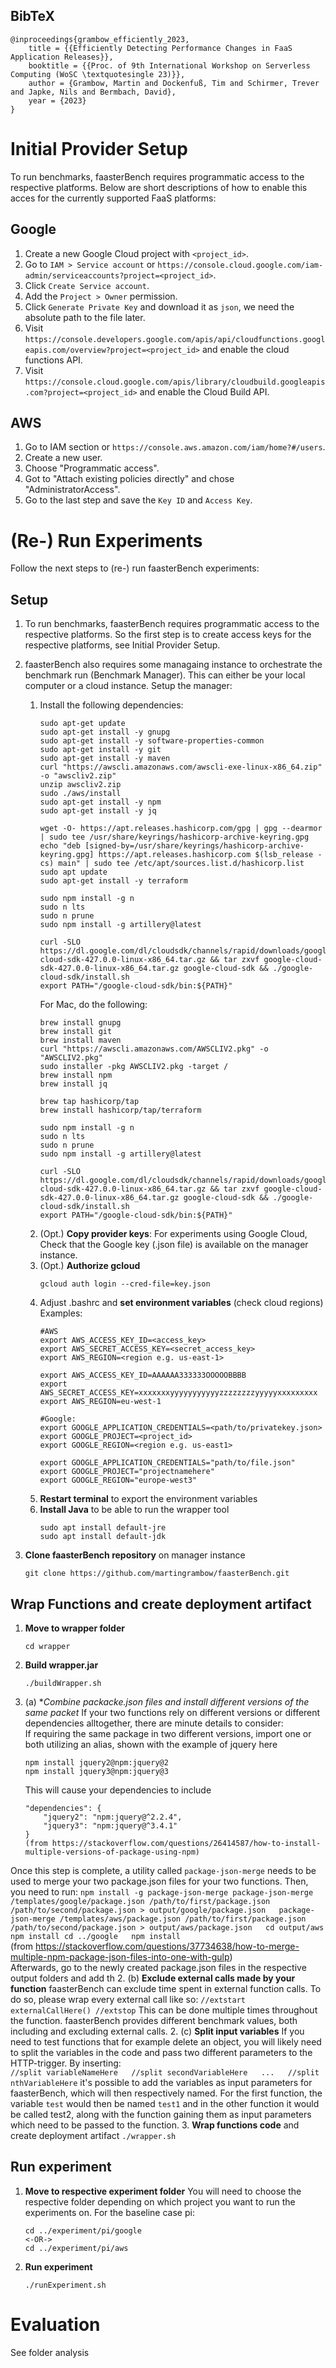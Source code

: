 ## BibTeX

```
@inproceedings{grambow_efficiently_2023,
	title = {{Efficiently Detecting Performance Changes in FaaS Application Releases}},
	booktitle = {{Proc. of 9th International Workshop on Serverless Computing (WoSC \textquotesingle 23)}},
	author = {Grambow, Martin and Dockenfuß, Tim and Schirmer, Trever and Japke, Nils and Bermbach, David},
	year = {2023}
}
```


# Initial Provider Setup

To run benchmarks, faasterBench requires programmatic access to the respective platforms. Below are short descriptions of how to enable this acces for the currently supported FaaS platforms:

## Google

1. Create a new Google Cloud project with `<project_id>`.
2. Go to `IAM > Service account` or `https://console.cloud.google.com/iam-admin/serviceaccounts?project=<project_id>`.
3. Click `Create Service account`.
4. Add the `Project > Owner` permission.
5. Click `Generate Private Key` and download it as `json`, we need the absolute path to the file later.
6. Visit `https://console.developers.google.com/apis/api/cloudfunctions.googleapis.com/overview?project=<project_id>` and enable the cloud functions API.
7. Visit `https://console.cloud.google.com/apis/library/cloudbuild.googleapis.com?project=<project_id>` and enable the Cloud Build API.

## AWS

1. Go to IAM section or `https://console.aws.amazon.com/iam/home?#/users`.
2. Create a new user.
3. Choose "Programmatic access".
4. Got to "Attach existing policies directly" and chose "AdministratorAccess".
5. Go to the last step and save the `Key ID` and `Access Key`.


# (Re-) Run Experiments

Follow the next steps to (re-) run faasterBench experiments:

## Setup

1. To run benchmarks, faasterBench requires programmatic access to the respective platforms. So the first step is to create access keys for the respective platforms, see Initial Provider Setup. 
2. faasterBench also requires some managaing instance to orchestrate the benchmark run (Benchmark Manager). This can either be your local computer or a cloud instance. Setup the manager:
	1. Install the following dependencies:
		```
		sudo apt-get update
		sudo apt-get install -y gnupg
		sudo apt-get install -y software-properties-common
		sudo apt-get install -y git
		sudo apt-get install -y maven
		curl "https://awscli.amazonaws.com/awscli-exe-linux-x86_64.zip" -o "awscliv2.zip"
		unzip awscliv2.zip
		sudo ./aws/install
		sudo apt-get install -y npm
		sudo apt-get install -y jq
		
		wget -O- https://apt.releases.hashicorp.com/gpg | gpg --dearmor | sudo tee /usr/share/keyrings/hashicorp-archive-keyring.gpg
		echo "deb [signed-by=/usr/share/keyrings/hashicorp-archive-keyring.gpg] https://apt.releases.hashicorp.com $(lsb_release -cs) main" | sudo tee /etc/apt/sources.list.d/hashicorp.list
		sudo apt update
		sudo apt-get install -y terraform
		
		sudo npm install -g n
		sudo n lts
		sudo n prune
		sudo npm install -g artillery@latest
		
		curl -SLO https://dl.google.com/dl/cloudsdk/channels/rapid/downloads/google-cloud-sdk-427.0.0-linux-x86_64.tar.gz && tar zxvf google-cloud-sdk-427.0.0-linux-x86_64.tar.gz google-cloud-sdk && ./google-cloud-sdk/install.sh
		export PATH="/google-cloud-sdk/bin:${PATH}"
		```
		For Mac, do the following:  
		```
		brew install gnupg
		brew install git
		brew install maven
		curl "https://awscli.amazonaws.com/AWSCLIV2.pkg" -o "AWSCLIV2.pkg"
		sudo installer -pkg AWSCLIV2.pkg -target /
		brew install npm
		brew install jq

		brew tap hashicorp/tap
		brew install hashicorp/tap/terraform

		sudo npm install -g n
		sudo n lts
		sudo n prune
		sudo npm install -g artillery@latest
		
		curl -SLO https://dl.google.com/dl/cloudsdk/channels/rapid/downloads/google-cloud-sdk-427.0.0-linux-x86_64.tar.gz && tar zxvf google-cloud-sdk-427.0.0-linux-x86_64.tar.gz google-cloud-sdk && ./google-cloud-sdk/install.sh
		export PATH="/google-cloud-sdk/bin:${PATH}"

		```
	2. (Opt.) **Copy provider keys**: For experiments using Google Cloud, Check that the Google key (.json file) is available on the manager instance.
	4. (Opt.) **Authorize gcloud**
		```
		gcloud auth login --cred-file=key.json
		```
	5. Adjust .bashrc and **set environment variables** (check cloud regions)
		Examples:
		```
		#AWS
		export AWS_ACCESS_KEY_ID=<access_key>
		export AWS_SECRET_ACCESS_KEY=<secret_access_key>
		export AWS_REGION=<region e.g. us-east-1>
		
		export AWS_ACCESS_KEY_ID=AAAAAA333333OOOOOBBBB
		export AWS_SECRET_ACCESS_KEY=xxxxxxxyyyyyyyyyyyzzzzzzzzyyyyyxxxxxxxxx
		export AWS_REGION=eu-west-1
		
		#Google:
		export GOOGLE_APPLICATION_CREDENTIALS=<path/to/privatekey.json>
		export GOOGLE_PROJECT=<project_id>
		export GOOGLE_REGION=<region e.g. us-east1>	

		export GOOGLE_APPLICATION_CREDENTIALS="path/to/file.json"
		export GOOGLE_PROJECT="projectnamehere"
		export GOOGLE_REGION="europe-west3"		
		```
	6. **Restart terminal** to export the environment variables 
	7. **Install Java** to be able to run the wrapper tool
		```
		sudo apt install default-jre
		sudo apt install default-jdk
		```

3. **Clone faasterBench repository** on manager instance
	```
	git clone https://github.com/martingrambow/faasterBench.git
	```

## Wrap Functions and create deployment artifact

1. **Move to wrapper folder**
	```
	cd wrapper
	```
2. **Build wrapper.jar**
	```
	./buildWrapper.sh	
	```
2. (a) **Combine packacke.json files and install different versions of the same packet* 
If your two functions rely on different versions or different dependencies alltogether, there are minute details to consider:  
If requiring the same package in two different versions, import one or both utilizing an alias, shown with the example  of jquery here  
	```
	npm install jquery2@npm:jquery@2
	npm install jquery3@npm:jquery@3	
	```  
	This will cause your dependencies to include  
	```
	"dependencies": {  
		"jquery2": "npm:jquery@^2.2.4",  
		"jquery3": "npm:jquery@^3.4.1"  
	}  
	(from https://stackoverflow.com/questions/26414587/how-to-install-multiple-versions-of-package-using-npm)
	```  
Once this step is complete, a utility called `package-json-merge` needs to be used to merge your two package.json files for your two functions. Then, you need to run: 
	```
	npm install -g package-json-merge
	package-json-merge /templates/google/package.json /path/to/first/package.json /path/to/second/package.json > output/google/package.json  
	package-json-merge /templates/aws/package.json /path/to/first/package.json /path/to/second/package.json > output/aws/package.json  
	cd output/aws  
	npm install
	cd ../google  
	npm install  
	```  
	(from https://stackoverflow.com/questions/37734638/how-to-merge-multiple-npm-package-json-files-into-one-with-gulp)  
	Afterwards, go to the newly created package.json files in the respective output folders and add th
2. (b) **Exclude external calls made by your function** 
	faasterBench can exclude time spent in external function calls. To do so, please wrap every external call like so:
	```
	//extstart
	externalCallHere()
	//extstop
	```
	This can be done multiple times throughout the function. faasterBench provides different benchmark values, both including and excluding external calls. 
2. (c) **Split input variables**
If you need to test functions that for example delete an object, you will likely need to split the variables in the code and pass two different parameters to the HTTP-trigger. 
	By inserting:  
	```
	//split variableNameHere  
	//split secondVariableHere  
	...  
	//split nthVariableHere
	```
	it's possible to add the variables as input parameters for faasterBench, which will then respectively named. For the first function, the variable `test` would then be named `test1` and in the other function it would be called test2, along with the function gaining them as input parameters which need to be passed to the function.
3. **Wrap functions code** and create deployment artifact 
	```
	./wrapper.sh
	```

## Run experiment

1. **Move to respective experiment folder**
You will need to choose the respective folder depending on which project you want to run the experiments on. For the baseline case pi:
	```
	cd ../experiment/pi/google
	<-OR->
	cd ../experiment/pi/aws
	```
2. **Run experiment**
	```
	./runExperiment.sh
	```

# Evaluation
See folder analysis
